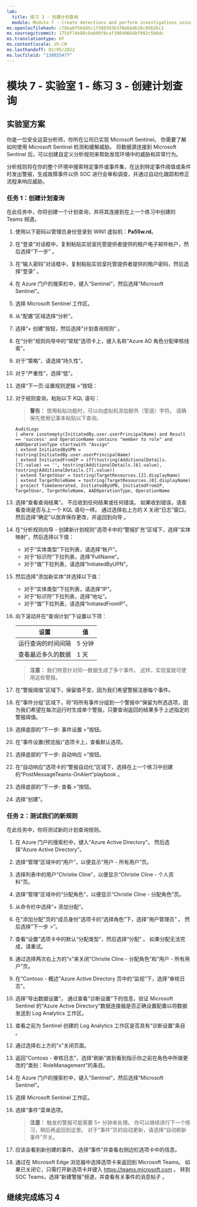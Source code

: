 ```yaml
---
lab:
  title: 练习 3 - 创建计划查询
  module: Module 7 - Create detections and perform investigations using Microsoft Sentinel
ms.openlocfilehash: c76ba6f5bdd5c1f380393b3f0ebbdb16c85626c1
ms.sourcegitcommit: 175df7de88c9a609f8caf39840664bf992c5b6dc
ms.translationtype: HT
ms.contentlocale: zh-CN
ms.lasthandoff: 02/05/2022
ms.locfileid: "138025477"
---
```

# <a name="module-7---lab-1---exercise-3---create-a-scheduled-query"></a>模块 7 - 实验室 1 - 练习 3 - 创建计划查询

## <a name="lab-scenario"></a>实验室方案

你是一位安全运营分析师，你所在公司已实现 Microsoft Sentinel。 你需要了解如何使用 Microsoft Sentinel 检测和缓解威胁。 将数据源连接到 Microsoft Sentinel 后，可以创建自定义分析规则来帮助发现环境中的威胁和异常行为。

分析规则将在你的整个环境中搜索特定事件或事件集，在达到特定事件阈值或条件时发出警报，生成故障事件以供 SOC 进行会审和调查，并通过自动化跟踪和修正流程来响应威胁。


### <a name="task-1-create-a-scheduled-query"></a>任务 1：创建计划查询

在此任务中，你将创建一个计划查询，并将其连接到在上一个练习中创建的 Teams 频道。

1. 使用以下密码以管理员身份登录到 WIN1 虚拟机：**Pa55w.rd**。  

1. 在“登录”对话框中，复制粘贴实验室托管提供者提供的租户电子邮件帐户，然后选择“下一步”  。

1. 在“输入密码”对话框中，复制粘贴实验室托管提供者提供的租户密码，然后选择“登录”  。

1. 在 Azure 门户的搜索栏中，键入“Sentinel”，然后选择“Microsoft Sentinel”。

1. 选择 Microsoft Sentinel 工作区。

1. 从“配置”区域选择“分析”。

1. 选择“+ 创建”按钮，然后选择“计划查询规则” 。

1. 在“分析”规则向导中的“常规”选项卡上，键入名称“Azure AD 角色分配审核线索”。

1. 对于“策略”，请选择“持久性”。

1. 对于“严重性”，选择“低”。

1. 选择“下一页:设置规则逻辑 >”按钮：

1. 对于规则查询，粘贴以下 KQL 语句：

    >**警告：** 使用粘贴功能时，可以向虚拟机添加额外（管道）字符。 请确保先使用记事本粘贴以下查询。

    ```KQL
    AuditLogs  
    | where isnotempty(InitiatedBy.user.userPrincipalName) and Result == 'success' and OperationName contains "member to role" and AADOperationType startswith "Assign"
    | extend InitiatedByUPN = tostring(InitiatedBy.user.userPrincipalName)
    | extend InitiatedFromIP = iff(tostring(AdditionalDetails.[7].value) == '', tostring(AdditionalDetails.[6].value), tostring(AdditionalDetails.[7].value))
    | extend TargetUser = tostring(TargetResources.[2].displayName)
    | extend TargetRoleName = tostring(TargetResources.[0].displayName)
    | project TimeGenerated, InitiatedByUPN, InitiatedFromIP, TargetUser, TargetRoleName, AADOperationType, OperationName
    ```

1. 选择“查看查询结果”。 不应收到任何结果或任何错误。 如果收到错误，请查看查询是否与上一个 KQL 语句一样。 通过选择右上方的 X 关闭“日志”窗口，然后选择“确定”以放弃保存更改，并返回到向导 。

1. 在“分析规则向导 - 创建新计划规则”选项卡中的“警报扩充”区域下，选择“实体映射”，然后选择以下值： 

    - 对于“实体类型”下拉列表，请选择“帐户”。
    - 对于“标识符”下拉列表，选择“FullName”。
    - 对于“值”下拉列表，请选择“InitiatedByUPN”。

1. 然后选择“添加新实体”并选择以下值：

    - 对于“实体类型”下拉列表，请选择“IP”。
    - 对于“标识符”下拉列表，选择“地址”。
    - 对于“值”下拉列表，请选择“InitiatedFromIP”。

1. 向下滚动并在“查询计划”下设置以下项：

    |设置|值|
    |---|---|
    |运行查询的时间间隔|5 分钟|
    |查看最近多久的数据|1 天|

    >**注意：** 我们特意针对同一数据生成了多个事件。 这样，实验室就可使用这些警报。

1. 在“警报阈值”区域下，保留值不变，因为我们希望警报注册每个事件。

1. 在“事件分组”区域下，将“将所有事件分组到一个警报中”保留为所选选项，因为我们希望在每次运行时生成单个警报，只要查询返回的结果多于上述指定的警报阈值。

1. 选择底部的“下一步: 事件设置 >”按钮。 

1. 在“事件设置(预览版)”选项卡上，查看默认选项。

1. 选择底部的“下一步: 自动响应 >”按钮。

1. 在“自动响应”选项卡的“警报自动化”区域下，选择在上一个练习中创建的“PostMessageTeams-OnAlert”playbook 。

1. 选择底部的“下一步: 查看 >”按钮。
  
1. 选择“创建”。


### <a name="task-2-test-our-new-rule"></a>任务 2：测试我们的新规则

在此任务中，你将测试新的计划查询规则。

1. 在 Azure 门户的搜索栏中，键入“Azure Active Directory”。 然后选择“Azure Active Directory”。

1. 选择“管理”区域中的“用户”，以便显示“用户 - 所有用户”页。

1. 选择列表中的用户“Christie Cline”，以便显示“Christie Cline - 个人资料”页。

1. 选择“管理”区域中的“分配角色”，以便显示“Christie Cline - 分配角色”页。

1. 从命令栏中选择“+ 添加分配”。

1. 在“添加分配”页的“成员身份”选项卡的“选择角色”下，选择“用户管理员”  。 然后选择“下一步 >”。

1. 查看“设置”选项卡中的默认“分配类型”，然后选择“分配” 。 如果分配无法完成，请重试。

1. 通过选择两次右上方的“x”来关闭“Christie Cline - 分配角色”和“用户 - 所有用户”页。

1. 在“Contoso - 概述”Azure Active Directory 页中的“监视”下，选择“审核日志”。

1. 选择“导出数据设置”。 通过查看“诊断设置”下的信息，验证 Microsoft Sentinel 的“Azure Active Directory”数据连接器是否正确设置配置以将数据发送到 Log Analytics 工作区。

1. 查看之前为 Sentinel 创建的 Log Analytics 工作区是否具有“诊断设置”条目 。

1. 通过选择右上方的“x”关闭页面。

1. 返回“Contoso - 审核日志”，选择“刷新”直到看到指示你之前在角色中所做更改的“类别：RoleManagement”的条目。

1. 在 Azure 门户的搜索栏中，键入“Sentinel”，然后选择“Microsoft Sentinel”。

1. 选择 Microsoft Sentinel 工作区。

1. 选择“事件”菜单选项。

    >**注意：** 触发的警报可能需要 5+ 分钟来处理。 你可以继续进行下一个练习，稍后再返回到这里。 对于“事件”页的自动更新，请选择“自动刷新事件”开关。

1. 应该会看到新创建的事件。 选择“事件”并查看右侧边栏选项卡中的信息。

1. 通过在 Microsoft Edge 浏览器中选择选项卡来返回到 Microsoft Teams。 如果已关闭它，只需打开新选项卡并键入 https://teams.microsoft.com 。 转到 SOC Teams，选择“新建警报”频道，并查看有关事件的消息帖子 。

## <a name="proceed-to-exercise-4"></a>继续完成练习 4
